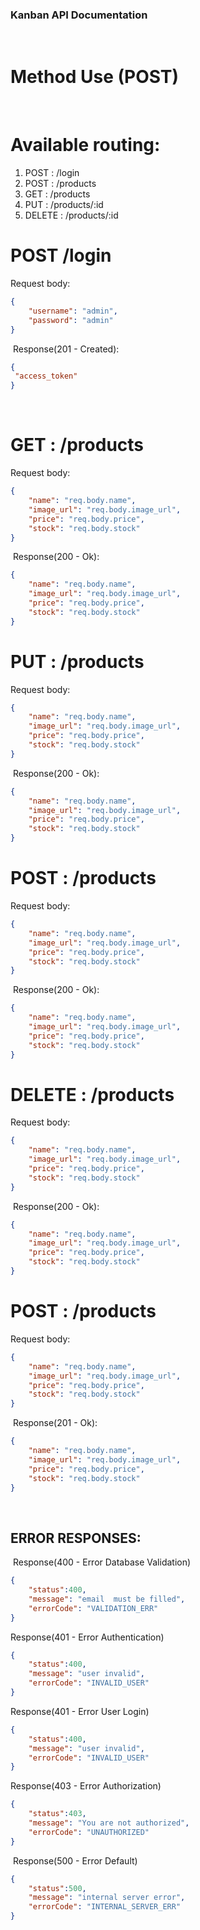 ### Kanban API Documentation
​
# Method Use (POST)
​
# Available routing:
1. POST   : /login
2. POST   : /products
3. GET    : /products
4. PUT    : /products/:id
5. DELETE : /products/:id
​
# POST /login
Request body:
​
```json
{
    "username": "admin",
    "password": "admin"
}
```
​
Response(201 - Created):
​
```json
{
 "access_token"
}
```
​
# GET : /products
Request body:
​
```json
{
    "name": "req.body.name",
    "image_url": "req.body.image_url",
    "price": "req.body.price",
    "stock": "req.body.stock"
}
```
​
Response(200 - Ok):
​
​
```json
{
    "name": "req.body.name",
    "image_url": "req.body.image_url",
    "price": "req.body.price",
    "stock": "req.body.stock"     
}
```

# PUT : /products
Request body:
​
```json
{
    "name": "req.body.name",
    "image_url": "req.body.image_url",
    "price": "req.body.price",
    "stock": "req.body.stock"
}
```
​
Response(200 - Ok):
​
​
```json
{
    "name": "req.body.name",
    "image_url": "req.body.image_url",
    "price": "req.body.price",
    "stock": "req.body.stock"     
}
```
# POST : /products
Request body:
​
```json
{
    "name": "req.body.name",
    "image_url": "req.body.image_url",
    "price": "req.body.price",
    "stock": "req.body.stock"
}
```
​
Response(200 - Ok):
​
​
```json
{
    "name": "req.body.name",
    "image_url": "req.body.image_url",
    "price": "req.body.price",
    "stock": "req.body.stock"     
}
```

# DELETE : /products
Request body:
​
```json
{
    "name": "req.body.name",
    "image_url": "req.body.image_url",
    "price": "req.body.price",
    "stock": "req.body.stock"
}
```
​
Response(200 - Ok):
​
​
```json
{
    "name": "req.body.name",
    "image_url": "req.body.image_url",
    "price": "req.body.price",
    "stock": "req.body.stock"     
}
```

# POST : /products
Request body:
​
```json
{
    "name": "req.body.name",
    "image_url": "req.body.image_url",
    "price": "req.body.price",
    "stock": "req.body.stock"
}
```
​
Response(201 - Ok):
​
​
```json
{
    "name": "req.body.name",
    "image_url": "req.body.image_url",
    "price": "req.body.price",
    "stock": "req.body.stock"     
}
```



​
## ERROR RESPONSES:
​
Response(400 - Error Database Validation)
​
```json
{
    "status":400,
    "message": "email  must be filled",
    "errorCode": "VALIDATION_ERR"
}
```
Response(401 - Error Authentication)
​
```json
{
    "status":400,
    "message": "user invalid",
    "errorCode": "INVALID_USER"
}
```
Response(401 - Error User Login)
​
```json
{
    "status":400,
    "message": "user invalid",
    "errorCode": "INVALID_USER"
}
```

Response(403 - Error Authorization)
​
```json
{
    "status":403,
    "message": "You are not authorized",
    "errorCode": "UNAUTHORIZED"
}
```
​
Response(500 - Error Default)
​
```json
{
    "status":500,
    "message": "internal server error",
    "errorCode": "INTERNAL_SERVER_ERR"
}
```